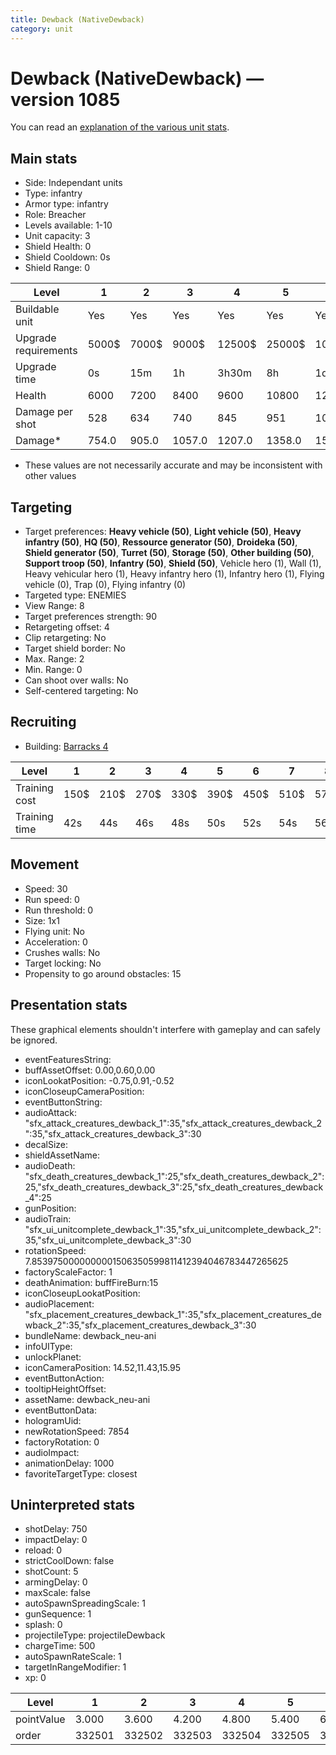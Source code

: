 ```yaml
---
title: Dewback (NativeDewback)
category: unit
---
```


# Dewback (NativeDewback) — version 1085

You can read an [explanation  of the various unit stats](unitexplained.md).

## Main stats

  * Side: Independant units
  * Type: infantry
  * Armor type: infantry
  * Role: Breacher
  * Levels available: 1-10
  * Unit capacity: 3
  * Shield Health: 0
  * Shield Cooldown: 0s
  * Shield Range: 0

|Level               |1    |2    |3     |4     |5     |6      |7      |8      |9       |10      |
|--------------------|-----|-----|------|------|------|-------|-------|-------|--------|--------|
|Buildable unit      |Yes  |Yes  |Yes   |Yes   |Yes   |Yes    |Yes    |No     |No      |No      |
|Upgrade requirements|5000$|7000$|9000$ |12500$|25000$|100000$|160000$|320000$|1000000$|1750000$|
|Upgrade time        |0s   |15m  |1h    |3h30m |8h    |1d     |2d     |3d12h  |5d      |1w1d    |
|Health              |6000 |7200 |8400  |9600  |10800 |12000  |13200  |14400  |15600   |18000   |
|Damage per shot     |528  |634  |740   |845   |951   |1056   |1162   |1268   |1373    |1584    |
|Damage*             |754.0|905.0|1057.0|1207.0|1358.0|1508.0 |1660.0 |1811.0 |1961.0  |2262.0  |

* These values are not necessarily accurate and may be inconsistent with other values

## Targeting

  * Target preferences: **Heavy vehicle (50)**, **Light vehicle (50)**, **Heavy infantry (50)**, **HQ (50)**, **Ressource generator (50)**, **Droideka (50)**, **Shield generator (50)**, **Turret (50)**, **Storage (50)**, **Other building (50)**, **Support troop (50)**, **Infantry (50)**, **Shield (50)**, Vehicle hero (1), Wall (1), Heavy vehicular hero (1), Heavy infantry hero (1), Infantry hero (1), Flying vehicle (0), Trap (0), Flying infantry (0)
  * Targeted type: ENEMIES
  * View Range: 8
  * Target preferences strength: 90
  * Retargeting offset: 4
  * Clip retargeting: No
  * Target shield border: No
  * Max. Range: 2
  * Min. Range: 0
  * Can shoot over walls: No
  * Self-centered targeting: No

## Recruiting

  * Building: [Barracks 4](smugglerBarracks.html)

|Level        |1   |2   |3   |4   |5   |6   |7   |8   |9   |10  |
|-------------|----|----|----|----|----|----|----|----|----|----|
|Training cost|150$|210$|270$|330$|390$|450$|510$|570$|630$|690$|
|Training time|42s |44s |46s |48s |50s |52s |54s |56s |58s |1m  |

## Movement

  * Speed: 30
  * Run speed: 0
  * Run threshold: 0
  * Size: 1x1
  * Flying unit: No
  * Acceleration: 0
  * Crushes walls: No
  * Target locking: No
  * Propensity to go around obstacles: 15

## Presentation stats

These graphical elements shouldn't interfere with gameplay and can safely be ignored.

  * eventFeaturesString: 
  * buffAssetOffset: 0.00,0.60,0.00
  * iconLookatPosition: -0.75,0.91,-0.52
  * iconCloseupCameraPosition: 
  * eventButtonString: 
  * audioAttack: "sfx_attack_creatures_dewback_1":35,"sfx_attack_creatures_dewback_2":35,"sfx_attack_creatures_dewback_3":30
  * decalSize: 
  * shieldAssetName: 
  * audioDeath: "sfx_death_creatures_dewback_1":25,"sfx_death_creatures_dewback_2":25,"sfx_death_creatures_dewback_3":25,"sfx_death_creatures_dewback_4":25
  * gunPosition: 
  * audioTrain: "sfx_ui_unitcomplete_dewback_1":35,"sfx_ui_unitcomplete_dewback_2":35,"sfx_ui_unitcomplete_dewback_3":30
  * rotationSpeed: 7.8539750000000001506350599811412394046783447265625
  * factoryScaleFactor: 1
  * deathAnimation: buffFireBurn:15
  * iconCloseupLookatPosition: 
  * audioPlacement: "sfx_placement_creatures_dewback_1":35,"sfx_placement_creatures_dewback_2":35,"sfx_placement_creatures_dewback_3":30
  * bundleName: dewback_neu-ani
  * infoUIType: 
  * unlockPlanet: 
  * iconCameraPosition: 14.52,11.43,15.95
  * eventButtonAction: 
  * tooltipHeightOffset: 
  * assetName: dewback_neu-ani
  * eventButtonData: 
  * hologramUid: 
  * newRotationSpeed: 7854
  * factoryRotation: 0
  * audioImpact: 
  * animationDelay: 1000
  * favoriteTargetType: closest

## Uninterpreted stats

  * shotDelay: 750
  * impactDelay: 0
  * reload: 0
  * strictCoolDown: false
  * shotCount: 5
  * armingDelay: 0
  * maxScale: false
  * autoSpawnSpreadingScale: 1
  * gunSequence: 1
  * splash: 0
  * projectileType: projectileDewback
  * chargeTime: 500
  * autoSpawnRateScale: 1
  * targetInRangeModifier: 1
  * xp: 0

|Level     |1     |2     |3     |4     |5     |6     |7     |8     |9     |10    |
|----------|------|------|------|------|------|------|------|------|------|------|
|pointValue|3.000 |3.600 |4.200 |4.800 |5.400 |6.000 |6.600 |7.200 |7.800 |9.000 |
|order     |332501|332502|332503|332504|332505|332506|332507|332508|332509|332510|

